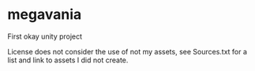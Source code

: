 # megavania
First okay unity project

License does not consider the use of not my assets, see Sources.txt for a list and link to assets I did not create.
